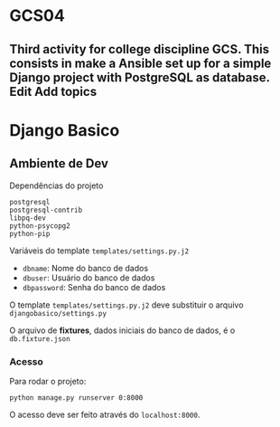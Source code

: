 # GCS04
Third activity for college discipline GCS. This consists in make a Ansible set up for a simple Django project with PostgreSQL as database. Edit Add topics
-----
# Django Basico

## Ambiente de Dev

Dependências do projeto

```
postgresql
postgresql-contrib
libpq-dev
python-psycopg2
python-pip
```

Variáveis do template `templates/settings.py.j2`

- `dbname`: Nome do banco de dados
- `dbuser`: Usuário do banco de dados
- `dbpassword`: Senha do banco de dados

O template `templates/settings.py.j2` deve substituir o arquivo `djangobasico/settings.py`

O arquivo de __fixtures__, dados iniciais do banco de dados, é o `db.fixture.json`

### Acesso

Para rodar o projeto:

```
python manage.py runserver 0:8000
```

O acesso deve ser feito através do `localhost:8000`.
